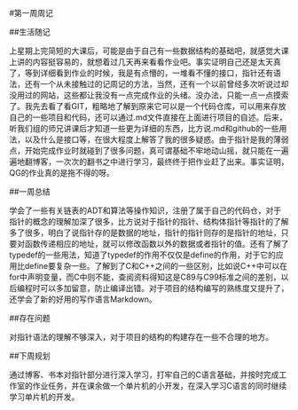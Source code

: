 #第一周周记



##生活随记

​		上星期上完简短的大课后，可能是由于自己有一些数据结构的基础吧，就感觉大课上讲的内容挺容易的，就想着过几天再来看看作业吧。事实证明自己还是太天真了，等到详细看到作业的时候，我是有点懵的，一堆看不懂的接口，指针还有语法，还有一个从未接触过的记周记的方法，当然，还有一个以前曾经多次听说过却没用过的网站，这些都让我没有一点完成作业的头绪。没办法，只能一点一点摸索了。我先去看了看GIT，粗略地了解到原来它可以是一个代码仓库，可以用来存放自己的一些项目和代码，还可以通过.md文件直接在上面进行项目的自述。后来，听我们组的师兄讲课后才知道一些更为详细的东西，比方说.md和github的一些用法，以及什么是接口等，在很大程度上解答了我的很多疑惑。由于指针是我的薄弱点，开始完成作业时就碰到了很多问题，真可谓基础不牢地动山摇，就只能在一遍遍地翻博客，一次次的翻书之中进行学习，最终终于把作业赶了出来。事实证明，QG的作业真的是拖不得的呀。



##一周总结

​		学会了一些有关链表的ADT和算法等操作知识，注册了属于自己的代码仓，对于指针的概念的理解加深了很多，比方说对于指针的指针、结构体指针等指针的了解多了很多，明白了说指针存的是数据的地址，指针的指针则存的是指针的地址，只要对函数传递相应的地址，就可以修改函数以外的数据或者指针的值。还有了解了typedef的一些用法，知道了typedef的作用不仅仅是define的作用，对于它的应用比define要复杂一些。了解到了C和C++之间的一些区别，比如说C++中可以在for中声明变量，而C中则不能，查阅资料得知这是C89与C99标准之间的差别，以后编程时可以多加留意，防止编译出错。对于项目的结构编写的熟练度又提升了，还学会了新的好用的写作语言Markdown。





##存在问题

​		对指针语法的理解不够深入，对于项目的结构的构建存在一些不合理的地方。





##下周规划

​		通过博客、书本对指针部分进行深入学习，打牢自己的C语言基础，并按时完成工作室的作业任务，并在课余做一个单片机的小开发，在深入学习C语言的同时继续学习单片机的开发。